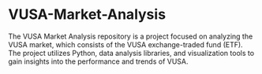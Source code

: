 # VUSA-Market-Analysis
The VUSA Market Analysis repository is a project focused on analyzing the VUSA market, which consists of the VUSA exchange-traded fund (ETF). The project utilizes Python, data analysis libraries, and visualization tools to gain insights into the performance and trends of VUSA.
